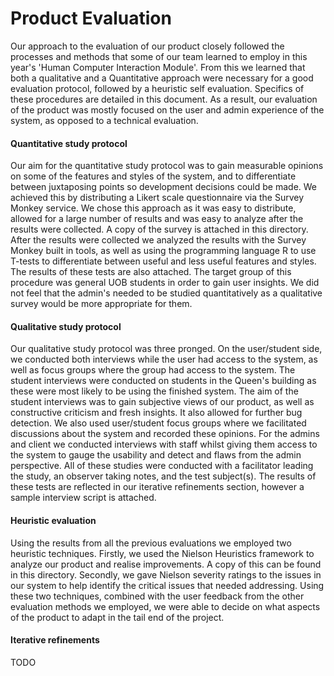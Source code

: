 <h1>Product Evaluation</h1>

<p>Our approach to the evaluation of our product closely followed the processes and methods that some of our team learned to employ in this year's 'Human Computer Interaction Module'. From this we learned that both a qualitative and a Quantitative approach were necessary for a good evaluation protocol, followed by a heuristic self evaluation. Specifics of these procedures are detailed in this document. As a result, our evaluation of the product was mostly focused on the user and admin experience of the system, as opposed to a technical evaluation.</p>

<h4>Quantitative study protocol</h4>
<p>Our aim for the quantitative study protocol was to gain measurable opinions on some of the features and styles of the system, and to differentiate between juxtaposing points so development decisions could be made. We achieved this by distributing a Likert scale questionnaire via the Survey Monkey service. We chose this approach as it was easy to distribute, allowed for a large number of results and was easy to analyze after the results were collected. A copy of the survey is attached in this directory. After the results were collected we analyzed the results with the Survey Monkey built in tools, as well as using the programming language R to use T-tests to differentiate between useful and less useful features and styles. The results of these tests are also attached. The target group of this procedure was general UOB students in order to gain user insights. We did not feel that the admin's needed to be studied quantitatively as a qualitative survey would be more appropriate for them.</p>


<h4>Qualitative study protocol</h4>
<p>Our qualitative study protocol was three pronged. On the user/student side, we conducted both interviews while the user had access to the system, as well as focus groups where the group had access to the system. The student interviews were conducted on students in the Queen's building as these were most likely to be using the finished system. The aim of the student interviews was to gain subjective views of our product, as well as constructive criticism and fresh insights. It also allowed for further bug detection. We also used user/student focus groups where we facilitated discussions about the system and recorded these opinions. For the admins and client we conducted interviews with staff whilst giving them access to the system to gauge the usability and detect and flaws from the admin perspective. All of these studies were conducted with a facilitator leading the study, an observer taking notes, and the test subject(s). The results of these tests are reflected in our iterative refinements section, however a sample interview script is attached.</p>

<h4>Heuristic evaluation</h4>
<p>Using the results from all the previous evaluations we employed two heuristic techniques. Firstly, we used the Nielson Heuristics framework to analyze our product and realise improvements. A copy of this can be found in this directory. Secondly, we gave Nielson severity ratings to  the issues in our system to help identify the critical issues that needed addressing. Using these two techniques, combined with the user feedback from the other evaluation methods we employed, we were able to decide on what aspects of the product to adapt in the tail end of the project.</p>

<h4>Iterative refinements</h4>
<p>TODO</p>

